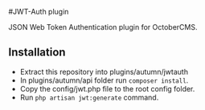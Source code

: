 #JWT-Auth plugin

JSON Web Token Authentication plugin for OctoberCMS.

## Installation

* Extract this repository into plugins/autumn/jwtauth
* In plugins/autumn/api folder run `composer install`.
* Copy the config/jwt.php file to the root config folder.
* Run `php artisan jwt:generate` command.